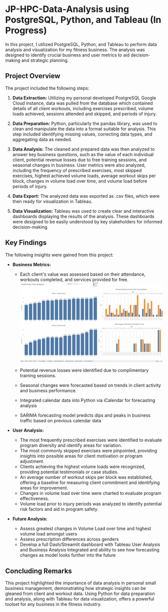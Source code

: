 # JP-HPC-Data-Analysis using PostgreSQL, Python, and Tableau (In Progress)

In this project, I utilized PostgreSQL, Python, and Tableau to perform data analysis and visualization for my fitness business. The analysis was designed to identify crucial business and user metrics to aid decision-making and strategic planning.

## Project Overview

The project included the following steps:

1. **Data Extraction:** Utilizing my personal developed PostgreSQL Google Cloud instance, data was pulled from the database which contained details of all client workouts, including exercises prescribed, volume loads achieved, sessions attended and skipped, and periods of injury.

2. **Data Preparation:** Python, particularly the pandas library, was used to clean and manipulate the data into a format suitable for analysis. This step included identifying missing values, correcting data types, and aggregating data as needed.

3. **Data Analysis:** The cleaned and prepared data was then analyzed to answer key business questions, such as the value of each individual client, potential revenue losses due to free training sessions, and seasonal changes in business. User metrics were also analyzed, including the frequency of prescribed exercises, most skipped exercises, highest achieved volume loads, average workout skips per block, changes in volume load over time, and volume load before periods of injury.

4. **Data Export:** The analyzed data was exported as .csv files, which were then ready for visualization in Tableau.

5. **Data Visualization:** Tableau was used to create clear and interactive dashboards displaying the results of the analysis. These dashboards were designed to be easily understood by key stakeholders for informed decision-making.

## Key Findings

The following insights were gained from this project:

- **Business Metrics:**
  - Each client's value was assessed based on their attendance, workouts completed, and services provided for free.
   ![Client Analysis Tableau Dashboard](./images/Preliminary_Client_Analaysis.png "Client Analysis Tableau Dashboard")


  - Potential revenue losses were identified due to complimentary training sessions.
  - Seasonal changes were forecasted based on trends in client activity and business performance.
  - Integrated calendar data into Python via iCalendar for forecasting analysis
  - SARIMA forecasting model predicts dips and peaks in business traffic based on previous calendar data

- **User Analysis:**
  - The most frequently prescribed exercises were identified to evaluate program diversity and identify areas for variation.
  - The most commonly skipped exercises were pinpointed, providing insights into possible areas for client motivation or program adjustment.
  - Clients achieving the highest volume loads were recognized, providing potential testimonials or case studies.
  - An average number of workout skips per block was established, offering a baseline for measuring client commitment and identifying areas for improvement.
  - Changes in volume load over time were charted to evaluate program effectiveness.
  - Volume load prior to injury periods was analyzed to identify potential risk factors and aid in program safety.

- **Future Analysis:**
  - Assess greatest changes in Volume Load over time and highest volume load amongst users
  - Assess prescription differences across genders
  - Develop a full Dash/Streamlit dashboard with Tableau User Analysis and Business Analysis Integrated and ability to see how forecasting changes as model looks further into the future
  

## Concluding Remarks

This project highlighted the importance of data analysis in personal small business management, demonstrating how strategic insights can be gleaned from client and workout data. Using Python for data preparation and analysis, along with Tableau for data visualization, offers a powerful toolset for any business in the fitness industry.
